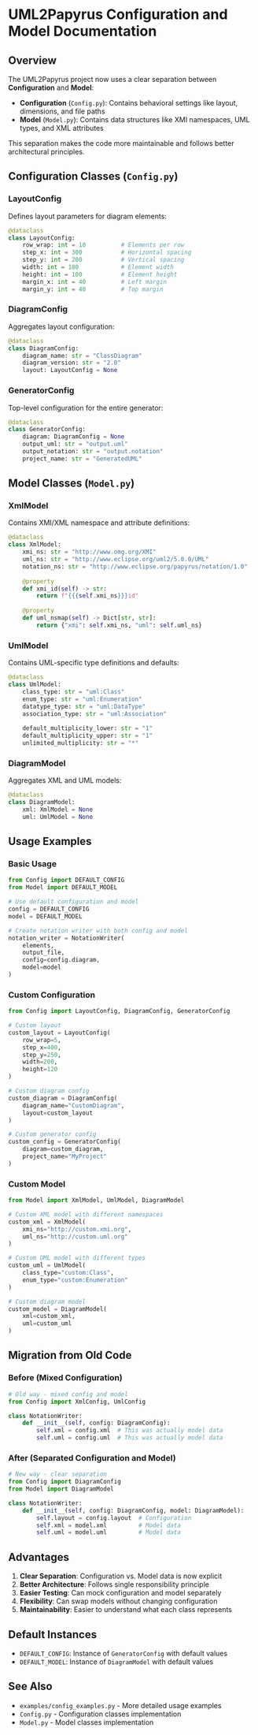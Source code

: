 # UML2Papyrus Configuration and Model Documentation

## Overview

The UML2Papyrus project now uses a clear separation between **Configuration** and **Model**:

- **Configuration** (`Config.py`): Contains behavioral settings like layout, dimensions, and file paths
- **Model** (`Model.py`): Contains data structures like XMI namespaces, UML types, and XML attributes

This separation makes the code more maintainable and follows better architectural principles.

## Configuration Classes (`Config.py`)

### LayoutConfig
Defines layout parameters for diagram elements:
```python
@dataclass
class LayoutConfig:
    row_wrap: int = 10          # Elements per row
    step_x: int = 300           # Horizontal spacing
    step_y: int = 200           # Vertical spacing
    width: int = 180            # Element width
    height: int = 100           # Element height
    margin_x: int = 40          # Left margin
    margin_y: int = 40          # Top margin
```

### DiagramConfig
Aggregates layout configuration:
```python
@dataclass
class DiagramConfig:
    diagram_name: str = "ClassDiagram"
    diagram_version: str = "2.0"
    layout: LayoutConfig = None
```

### GeneratorConfig
Top-level configuration for the entire generator:
```python
@dataclass
class GeneratorConfig:
    diagram: DiagramConfig = None
    output_uml: str = "output.uml"
    output_notation: str = "output.notation"
    project_name: str = "GeneratedUML"
```

## Model Classes (`Model.py`)

### XmlModel
Contains XMI/XML namespace and attribute definitions:
```python
@dataclass
class XmlModel:
    xmi_ns: str = "http://www.omg.org/XMI"
    uml_ns: str = "http://www.eclipse.org/uml2/5.0.0/UML"
    notation_ns: str = "http://www.eclipse.org/papyrus/notation/1.0"
    
    @property
    def xmi_id(self) -> str:
        return f"{{{self.xmi_ns}}}id"
    
    @property
    def uml_nsmap(self) -> Dict[str, str]:
        return {"xmi": self.xmi_ns, "uml": self.uml_ns}
```

### UmlModel
Contains UML-specific type definitions and defaults:
```python
@dataclass
class UmlModel:
    class_type: str = "uml:Class"
    enum_type: str = "uml:Enumeration"
    datatype_type: str = "uml:DataType"
    association_type: str = "uml:Association"
    
    default_multiplicity_lower: str = "1"
    default_multiplicity_upper: str = "1"
    unlimited_multiplicity: str = "*"
```

### DiagramModel
Aggregates XML and UML models:
```python
@dataclass
class DiagramModel:
    xml: XmlModel = None
    uml: UmlModel = None
```

## Usage Examples

### Basic Usage
```python
from Config import DEFAULT_CONFIG
from Model import DEFAULT_MODEL

# Use default configuration and model
config = DEFAULT_CONFIG
model = DEFAULT_MODEL

# Create notation writer with both config and model
notation_writer = NotationWriter(
    elements, 
    output_file, 
    config=config.diagram,
    model=model
)
```

### Custom Configuration
```python
from Config import LayoutConfig, DiagramConfig, GeneratorConfig

# Custom layout
custom_layout = LayoutConfig(
    row_wrap=5,
    step_x=400,
    step_y=250,
    width=200,
    height=120
)

# Custom diagram config
custom_diagram = DiagramConfig(
    diagram_name="CustomDiagram",
    layout=custom_layout
)

# Custom generator config
custom_config = GeneratorConfig(
    diagram=custom_diagram,
    project_name="MyProject"
)
```

### Custom Model
```python
from Model import XmlModel, UmlModel, DiagramModel

# Custom XML model with different namespaces
custom_xml = XmlModel(
    xmi_ns="http://custom.xmi.org",
    uml_ns="http://custom.uml.org"
)

# Custom UML model with different types
custom_uml = UmlModel(
    class_type="custom:Class",
    enum_type="custom:Enumeration"
)

# Custom diagram model
custom_model = DiagramModel(
    xml=custom_xml,
    uml=custom_uml
)
```

## Migration from Old Code

### Before (Mixed Configuration)
```python
# Old way - mixed config and model
from Config import XmlConfig, UmlConfig

class NotationWriter:
    def __init__(self, config: DiagramConfig):
        self.xml = config.xml  # This was actually model data
        self.uml = config.uml  # This was actually model data
```

### After (Separated Configuration and Model)
```python
# New way - clear separation
from Config import DiagramConfig
from Model import DiagramModel

class NotationWriter:
    def __init__(self, config: DiagramConfig, model: DiagramModel):
        self.layout = config.layout  # Configuration
        self.xml = model.xml         # Model data
        self.uml = model.uml         # Model data
```

## Advantages

1. **Clear Separation**: Configuration vs. Model data is now explicit
2. **Better Architecture**: Follows single responsibility principle
3. **Easier Testing**: Can mock configuration and model separately
4. **Flexibility**: Can swap models without changing configuration
5. **Maintainability**: Easier to understand what each class represents

## Default Instances

- `DEFAULT_CONFIG`: Instance of `GeneratorConfig` with default values
- `DEFAULT_MODEL`: Instance of `DiagramModel` with default values

## See Also

- `examples/config_examples.py` - More detailed usage examples
- `Config.py` - Configuration classes implementation
- `Model.py` - Model classes implementation
